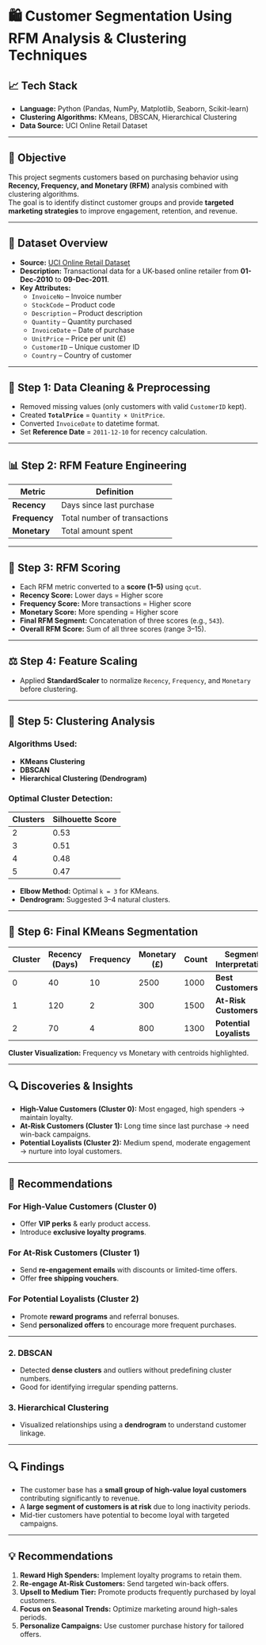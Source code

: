 # 🛍️ Customer Segmentation Using RFM Analysis & Clustering Techniques


## 📈 Tech Stack
- **Language:** Python (Pandas, NumPy, Matplotlib, Seaborn, Scikit-learn)  
- **Clustering Algorithms:** KMeans, DBSCAN, Hierarchical Clustering  
- **Data Source:** UCI Online Retail Dataset

---

## 📌 Objective
This project segments customers based on purchasing behavior using **Recency, Frequency, and Monetary (RFM)** analysis combined with clustering algorithms.  
The goal is to identify distinct customer groups and provide **targeted marketing strategies** to improve engagement, retention, and revenue.

---

## 📂 Dataset Overview
- **Source:** [UCI Online Retail Dataset](https://archive.ics.uci.edu/ml/datasets/Online+Retail)  
- **Description:** Transactional data for a UK-based online retailer from **01-Dec-2010** to **09-Dec-2011**.  
- **Key Attributes:**  
  - `InvoiceNo` – Invoice number  
  - `StockCode` – Product code  
  - `Description` – Product description  
  - `Quantity` – Quantity purchased  
  - `InvoiceDate` – Date of purchase  
  - `UnitPrice` – Price per unit (£)  
  - `CustomerID` – Unique customer ID  
  - `Country` – Country of customer

---

## 🔄 Step 1: Data Cleaning & Preprocessing
- Removed missing values (only customers with valid `CustomerID` kept).  
- Created **`TotalPrice`** = `Quantity × UnitPrice`.  
- Converted `InvoiceDate` to datetime format.  
- Set **Reference Date** = `2011-12-10` for recency calculation.

---

## 📊 Step 2: RFM Feature Engineering
| Metric      | Definition |
|-------------|------------|
| **Recency** | Days since last purchase |
| **Frequency** | Total number of transactions |
| **Monetary** | Total amount spent |

---

## 🎯 Step 3: RFM Scoring
- Each RFM metric converted to a **score (1–5)** using `qcut`.  
- **Recency Score:** Lower days = Higher score  
- **Frequency Score:** More transactions = Higher score  
- **Monetary Score:** More spending = Higher score  
- **Final RFM Segment:** Concatenation of three scores (e.g., `543`).  
- **Overall RFM Score:** Sum of all three scores (range 3–15).

---

## ⚖️ Step 4: Feature Scaling
- Applied **StandardScaler** to normalize `Recency`, `Frequency`, and `Monetary` before clustering.

---

## 🤖 Step 5: Clustering Analysis
### Algorithms Used:
- **KMeans Clustering**
- **DBSCAN**
- **Hierarchical Clustering (Dendrogram)**

### Optimal Cluster Detection:
| Clusters | Silhouette Score |
|----------|------------------|
| 2        | 0.53 |
| 3        | 0.51 |
| 4        | 0.48 |
| 5        | 0.47 |

- **Elbow Method:** Optimal `k = 3` for KMeans.  
- **Dendrogram:** Suggested 3–4 natural clusters.

---

## 📌 Step 6: Final KMeans Segmentation
| Cluster | Recency (Days) | Frequency | Monetary (£) | Count | Segment Interpretation |
|---------|---------------|-----------|--------------|-------|------------------------|
| 0 | 40  | 10 | 2500 | 1000 | **Best Customers** |
| 1 | 120 | 2  | 300  | 1500 | **At-Risk Customers** |
| 2 | 70  | 4  | 800  | 1300 | **Potential Loyalists** |

**Cluster Visualization:** Frequency vs Monetary with centroids highlighted.

---

## 🔍 Discoveries & Insights
- **High-Value Customers (Cluster 0):** Most engaged, high spenders → maintain loyalty.  
- **At-Risk Customers (Cluster 1):** Long time since last purchase → need win-back campaigns.  
- **Potential Loyalists (Cluster 2):** Medium spend, moderate engagement → nurture into loyal customers.

---

## 📢 Recommendations
### For High-Value Customers (Cluster 0)
- Offer **VIP perks** & early product access.
- Introduce **exclusive loyalty programs**.

### For At-Risk Customers (Cluster 1)
- Send **re-engagement emails** with discounts or limited-time offers.
- Offer **free shipping vouchers**.

### For Potential Loyalists (Cluster 2)
- Promote **reward programs** and referral bonuses.
- Send **personalized offers** to encourage more frequent purchases.

---

### **2. DBSCAN**
- Detected **dense clusters** and outliers without predefining cluster numbers.
- Good for identifying irregular spending patterns.

### **3. Hierarchical Clustering**
- Visualized relationships using a **dendrogram** to understand customer linkage.

---

## 🔍 Findings
- The customer base has a **small group of high-value loyal customers** contributing significantly to revenue.
- A **large segment of customers is at risk** due to long inactivity periods.
- Mid-tier customers have potential to become loyal with targeted campaigns.

---

## 💡 Recommendations
1. **Reward High Spenders:** Implement loyalty programs to retain them.
2. **Re-engage At-Risk Customers:** Send targeted win-back offers.
3. **Upsell to Medium Tier:** Promote products frequently purchased by loyal customers.
4. **Focus on Seasonal Trends:** Optimize marketing around high-sales periods.
5. **Personalize Campaigns:** Use customer purchase history for tailored offers.



